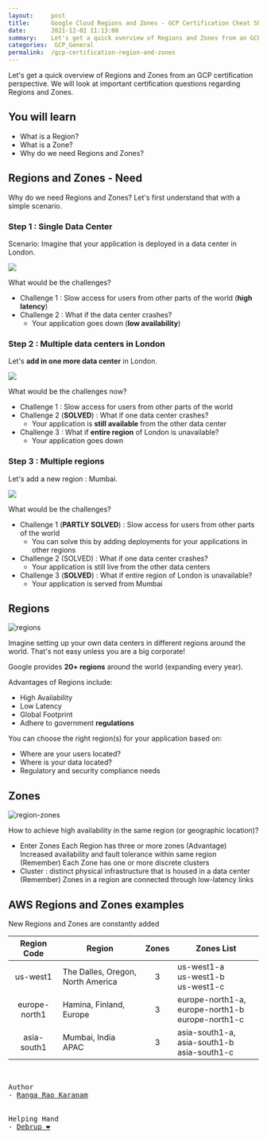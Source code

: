 ```yaml
---
layout:     post
title:      Google Cloud Regions and Zones - GCP Certification Cheat Sheet
date:       2021-12-02 11:13:00
summary:    Let's get a quick overview of Regions and Zones from an GCP certification perspective. We will look at important certification questions regarding Regions and Zones.
categories:  GCP_General
permalink:  /gcp-certification-region-and-zones
---
```


Let's get a quick overview of Regions and Zones from an GCP certification perspective. We will look at important certification questions regarding Regions and Zones.

## You will learn
- What is a Region?
- What is a Zone?
- Why do we need Regions and Zones?

## Regions and Zones - Need

Why do we need Regions and Zones?
Let's first understand that with a simple scenario.

### Step 1 : Single Data Center

Scenario: Imagine that your application is deployed in a data center in London.

![](/images/aws/vpc/1-SingleDataCenter.png)

What would be the challenges?
- Challenge 1 : Slow access for users from other parts of the world (**high latency**)
- Challenge 2 : What if the data center crashes?
	- Your application goes down (**low availability**)

### Step 2 : Multiple data centers in London

Let's **add in one more data center** in London.

![](/images/aws/vpc/2-2-datacenters-london.png)

What would be the challenges now?
- Challenge 1 : Slow access for users from other parts of the world
- Challenge 2 (**SOLVED**) : What if one data center crashes?
	- Your application is **still available** from the other data center
- Challenge 3 : What if **entire region** of London is unavailable?
	- Your application goes down

### Step 3 : Multiple regions

Let's add a new region : Mumbai.

![](/images/aws/vpc/3-2-datacenters-london-mumbai.png)

What would be the challenges?
- Challenge 1 (**PARTLY SOLVED**) : Slow access for users from other parts of the world
	- You can solve this by adding deployments for your applications in other regions
- Challenge 2 (SOLVED) : What if one data center crashes?
	- Your application is still live from the other data centers
- Challenge 3 (**SOLVED**) : What if entire region of London is unavailable?
	- Your application is served from Mumbai

## Regions

![regions](https://user-images.githubusercontent.com/57451228/144374995-7e68f9ef-fd7a-4810-bc0a-d2fba267b8bf.png)


Imagine setting up your own data centers in different regions around the world. That's not easy unless you are a big corporate!

Google provides **20+ regions** around the world (expanding every year). 

Advantages of Regions include:
- High Availability
- Low Latency
- Global Footprint
- Adhere to government **regulations**

You can choose the right region(s) for your application based on:
- Where are your users located?
- Where is your data located?
- Regulatory and security compliance needs

## Zones

![region-zones](https://user-images.githubusercontent.com/57451228/144375116-fb096b40-fec8-41b7-b7f4-844a74f53748.png)


How to achieve high availability in the same region (or geographic location)?
- Enter Zones
Each Region has three or more zones
(Advantage) Increased availability and fault tolerance within same region
(Remember) Each Zone has one or more discrete clusters
- Cluster : distinct physical infrastructure that is housed in a data center
(Remember) Zones in a region are connected through low-latency links

## AWS Regions and Zones examples

New Regions and Zones are constantly added

| Region Code | Region  | Zones | Zones List |
|:--:|--|:--:|--|
| us-west1   |  The Dalles, Oregon, North America   | 3        | us-west1-a  <BR/>us-west1-b<BR/> us-west1-c      |
|  europe-north1   |   Hamina, Finland, Europe     |   3     |  europe-north1-a, europe-north1-b <BR/>europe-north1-c   |
|asia-south1|Mumbai, India APAC|3|asia-south1-a, asia-south1-b  <BR/>asia-south1-c|

<BR/>


<pre>
Author
- <a href="https://www.linkedin.com/in/rangakaranam/">Ranga Rao Karanam</a>
<br/>
Helping Hand
- <a href="https://www.linkedin.com/in/debrup-365/">Debrup ❤️</a>
</pre>
